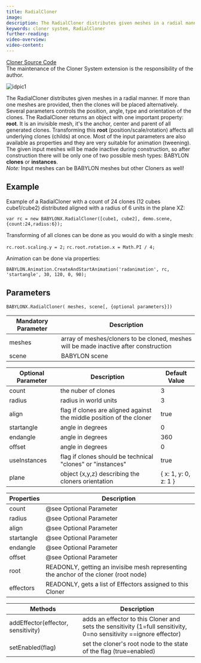 ```yaml
---
title: RadialCloner
image:
description: The RadialCloner distributes given meshes in a radial manner.
keywords: cloner system, RadialCloner
further-reading:
video-overview:
video-content:
---
```


[Cloner Source Code](https://github.com/BabylonJS/Extensions/tree/master/ClonerSystem/src)  
The maintenance of the Cloner System extension is the responsibility of the author.

![idpic1](/img/toolsAndResources/clonerSystem/radialCloner.jpg "RadialCloner's from left to right: aligned, unaligned, aligned clones")

The RadialCloner distributes given meshes in a radial manner. If more than one meshes are provided, then the clones will be placed alternatively. Several parameters controls the position, angle, type and orientation of the clones. The RadialCloner returns an object with one important property: **root**. It is an invisible mesh, it's the anchor, center and parent of all generated clones. Transforming this **root** (position/scale/rotation) affects all underlying clones (childs) at once. Most of the input parameters are also available as properties and they are very suitable for animation (tweening). The given input meshes will be made inactive during construction, so after construction there will be only one of two possible mesh types: BABYLON **clones** or **instances**.  
_Note:_ Input meshes can be BABYLON meshes but other Cloners as well!

## Example

Example of a RadialCloner with a count of 24 clones (12 cubes cube1/cube2) distributed aligned with a radius of 6 units in the plane XZ:

`var rc = new BABYLONX.RadialCloner([cube1, cube2], demo.scene, {count:24,radius:6});`

Transforming of all clones can be done as you would do with a single mesh:

`rc.root.scaling.y = 2;`
`rc.root.rotation.x = Math.PI / 4;`

Animation can be done via properties:

`BABYLON.Animation.CreateAndStartAnimation('radanimation', rc, 'startangle', 30, 120, 0, 90);`

## Parameters

`BABYLONX.RadialCloner( meshes, scene[, {optional parameters}])`

| Mandatory Parameter | Description                                                                           |
| ------------------- | ------------------------------------------------------------------------------------- |
| meshes              | array of meshes/cloners to be cloned, meshes will be made inactive after construction |
| scene               | BABYLON scene                                                                         |

| Optional Parameter | Description                                                          | Default Value          |
| ------------------ | -------------------------------------------------------------------- | ---------------------- |
| count              | the nuber of clones                                                  | 3                      |
| radius             | radius in world units                                                | 3                      |
| align              | flag if clones are aligned against the middle position of the cloner | true                   |
| startangle         | angle in degrees                                                     | 0                      |
| endangle           | angle in degrees                                                     | 360                    |
| offset             | angle in degrees                                                     | 0                      |
| useInstances       | flag if clones should be technical "clones" or "instances"           | true                   |
| plane              | object \{x,y,z\} describing the cloners orientation                  | \{ x: 1, y: 0, z: 1 \} |

| Properties | Description                                                                          |
| ---------- | ------------------------------------------------------------------------------------ |
| count      | @see Optional Parameter                                                              |
| radius     | @see Optional Parameter                                                              |
| align      | @see Optional Parameter                                                              |
| startangle | @see Optional Parameter                                                              |
| endangle   | @see Optional Parameter                                                              |
| offset     | @see Optional Parameter                                                              |
| root       | READONLY, getting an invisibe mesh representing the anchor of the cloner (root node) |
| effectors  | READONLY, gets a list of Effectors assigned to this Cloner                           |

| Methods                            | Description                                                                                                       |
| ---------------------------------- | ----------------------------------------------------------------------------------------------------------------- |
| addEffector(effector, sensitivity) | adds an effector to this Cloner and sets the sensitivity (1=full sensitivity, 0=no sensitivity ==ignore effector) |
| setEnabled(flag)                   | set the cloner's root node to the state of the flag (true=enabled)                                                |
